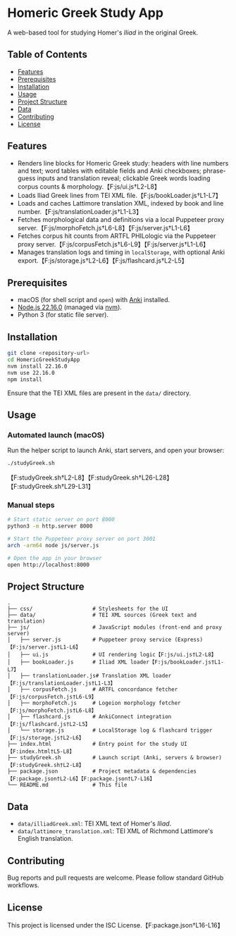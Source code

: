 # Homeric Greek Study App

A web-based tool for studying Homer's *Iliad* in the original Greek.

## Table of Contents
- [Features](#features)
- [Prerequisites](#prerequisites)
- [Installation](#installation)
- [Usage](#usage)
- [Project Structure](#project-structure)
- [Data](#data)
- [Contributing](#contributing)
- [License](#license)

## Features
- Renders line blocks for Homeric Greek study: headers with line numbers and text; word tables with editable fields and Anki checkboxes; phrase-guess inputs and translation reveal; clickable Greek words loading corpus counts & morphology.【F:js/ui.js†L2-L8】
- Loads Iliad Greek lines from TEI XML file.【F:js/bookLoader.js†L1-L7】
- Loads and caches Lattimore translation XML, indexed by book and line number.【F:js/translationLoader.js†L1-L3】
- Fetches morphological data and definitions via a local Puppeteer proxy server.【F:js/morphoFetch.js†L6-L8】【F:js/server.js†L1-L6】
- Fetches corpus hit counts from ARTFL PHILologic via the Puppeteer proxy server.【F:js/corpusFetch.js†L6-L9】【F:js/server.js†L1-L6】
- Manages translation logs and timing in `localStorage`, with optional Anki export.【F:js/storage.js†L2-L6】【F:js/flashcard.js†L2-L5】

## Prerequisites
- macOS (for shell script and `open`) with [Anki](https://apps.ankiweb.net/) installed.
- [Node.js 22.16.0](https://nodejs.org/) (managed via [nvm](https://github.com/nvm-sh/nvm)).
- Python 3 (for static file server).

## Installation
```bash
git clone <repository-url>
cd HomericGreekStudyApp
nvm install 22.16.0
nvm use 22.16.0
npm install
```

Ensure that the TEI XML files are present in the `data/` directory.

## Usage
### Automated launch (macOS)
Run the helper script to launch Anki, start servers, and open your browser:
```bash
./studyGreek.sh
```
【F:studyGreek.sh†L2-L8】【F:studyGreek.sh†L26-L28】【F:studyGreek.sh†L29-L31】

### Manual steps
```bash
# Start static server on port 8000
python3 -m http.server 8000

# Start the Puppeteer proxy server on port 3001
arch -arm64 node js/server.js

# Open the app in your browser
open http://localhost:8000
```

## Project Structure
```
.
├── css/                   # Stylesheets for the UI
├── data/                  # TEI XML sources (Greek text and translation)
├── js/                    # JavaScript modules (front-end and proxy server)
│   ├── server.js          # Puppeteer proxy service (Express)【F:js/server.js†L1-L6】
│   ├── ui.js              # UI rendering logic【F:js/ui.js†L2-L8】
│   ├── bookLoader.js      # Iliad XML loader【F:js/bookLoader.js†L1-L7】
│   ├── translationLoader.js# Translation XML loader【F:js/translationLoader.js†L1-L3】
│   ├── corpusFetch.js     # ARTFL concordance fetcher【F:js/corpusFetch.js†L6-L9】
│   ├── morphoFetch.js     # Logeion morphology fetcher【F:js/morphoFetch.js†L6-L8】
│   ├── flashcard.js       # AnkiConnect integration【F:js/flashcard.js†L2-L5】
│   └── storage.js         # LocalStorage log & flashcard trigger【F:js/storage.js†L2-L6】
├── index.html             # Entry point for the study UI【F:index.html†L5-L8】
├── studyGreek.sh          # Launch script (Anki, servers & browser)【F:studyGreek.sh†L2-L8】
├── package.json           # Project metadata & dependencies【F:package.json†L2-L6】【F:package.json†L7-L16】
└── README.md              # This file
```

## Data
- `data/illiadGreek.xml`: TEI XML text of Homer's *Iliad*.
- `data/lattimore_translation.xml`: TEI XML of Richmond Lattimore's English translation.

## Contributing
Bug reports and pull requests are welcome. Please follow standard GitHub workflows.

## License
This project is licensed under the ISC License.【F:package.json†L16-L16】